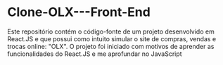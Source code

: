 # Clone-OLX---Front-End
Este repositório contém o código-fonte de um projeto desenvolvido em React.JS e que possui como intuito simular o site de compras, vendas e trocas online: "OLX". O projeto foi iniciado com motivos de aprender as funcionalidades do React.JS e me aprofundar no JavaScript
